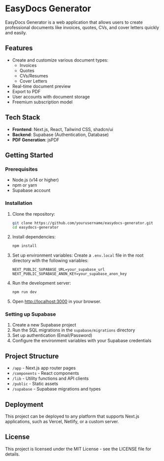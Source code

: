 # EasyDocs Generator

EasyDocs Generator is a web application that allows users to create professional documents like invoices, quotes, CVs, and cover letters quickly and easily.

## Features

- Create and customize various document types:
  - Invoices
  - Quotes
  - CVs/Resumes
  - Cover Letters
- Real-time document preview
- Export to PDF
- User accounts with document storage
- Freemium subscription model

## Tech Stack

- **Frontend**: Next.js, React, Tailwind CSS, shadcn/ui
- **Backend**: Supabase (Authentication, Database)
- **PDF Generation**: jsPDF

## Getting Started

### Prerequisites

- Node.js (v14 or higher)
- npm or yarn
- Supabase account

### Installation

1. Clone the repository:
   ```bash
   git clone https://github.com/yourusername/easydocs-generator.git
   cd easydocs-generator
   ```

2. Install dependencies:
   ```bash
   npm install
   ```

3. Set up environment variables:
   Create a `.env.local` file in the root directory with the following variables:
   ```
   NEXT_PUBLIC_SUPABASE_URL=your_supabase_url
   NEXT_PUBLIC_SUPABASE_ANON_KEY=your_supabase_anon_key
   ```

4. Run the development server:
   ```bash
   npm run dev
   ```

5. Open [http://localhost:3000](http://localhost:3000) in your browser.

### Setting up Supabase

1. Create a new Supabase project
2. Run the SQL migrations in the `supabase/migrations` directory
3. Set up authentication (Email/Password)
4. Configure the environment variables with your Supabase credentials

## Project Structure

- `/app` - Next.js app router pages
- `/components` - React components
- `/lib` - Utility functions and API clients
- `/public` - Static assets
- `/supabase` - Supabase migrations and types

## Deployment

This project can be deployed to any platform that supports Next.js applications, such as Vercel, Netlify, or a custom server.

## License

This project is licensed under the MIT License - see the LICENSE file for details.